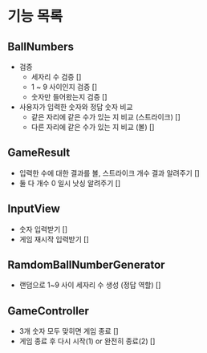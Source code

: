 # 기능 목록

## BallNumbers

- 검증
    - 세자리 수 검증 []
    - 1 ~ 9 사이인지 검증 []
    - 숫자만 들어왔는지 검증 []
- 사용자가 입력한 숫자와 정답 숫자 비교
    - 같은 자리에 같은 수가 있는 지 비교 (스트라이크) []
    - 다른 자리에 같은 수가 있는 지 비교 (볼) []

## GameResult

- 입력한 수에 대한 결과를 볼, 스트라이크 개수 결과 알려주기 []
- 둘 다 개수 0 일시 낫싱 알려주기 []

## InputView

- 숫자 입력받기 []
- 게임 재시작 입력받기 []

## RamdomBallNumberGenerator

- 랜덤으로 1~9 사이 세자리 수 생성 (정답 역할) []

## GameController

- 3개 숫자 모두 맞히면 게임 종료 []
- 게임 종료 후 다시 시작(1) or 완전히 종료(2) []